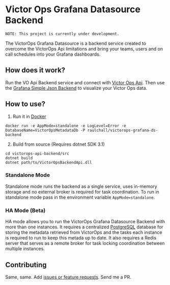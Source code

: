 # Victor Ops Grafana Datasource Backend

```
NOTE: This project is currently under development.
```

The VictorOps Grafana Datasource is a backend service created to overcome the VictorOps Api limitations and 
bring your teams, users and on call schedules into your Grafana dashboards.

## How does it work?

Run the VO Api Backend service and connect with [Victor Ops Api](https://help.victorops.com/knowledge-base/api/). Then 
use the [Grafana Simple Json Backend](https://github.com/grafana/simple-json-datasource) to visualize your Victor Ops data.

## How to use?

1. Run it in [Docker](https://hub.docker.com/repository/docker/raulchall/victorops-grafana-ds-backend)

```
docker run -e AppMode=standalone -e LogLevel=Error -e DatabaseName=VictorOpsMetadataDb -P raulchall/victorops-grafana-ds-backend
```

2. Build from source (Requires dotnet SDK 3.1)

```
cd victorops-api-backend/src
dotnet build
dotnet path/to/VictorOpsBackendApi.dll
```

### Standalone Mode

Standalone mode runs the backend as a single service, uses in-memory storage and no external broker is required for 
task coordination. To run in standalone mode pass in the environment variable `AppMode=standalone`.

### HA Mode (Beta)

HA mode allows you to run the VictorOps Grafana Datasource Backend with more than one instances. It requires a centralized
[PostgreSQL](https://www.postgresql.org/) database for storing the metadata retrieved from VictorOps and the
tasks each instance is required to run to keep this metada up to date. It also requires a Redis server that
serves as a remote broker for task locking coordination between multiple instances.

## Contributing

Same, same. Add [issues or feature requests](https://github.com/raulchall/victorops-grafana-datasource-backend/issues). Send me a PR. 

